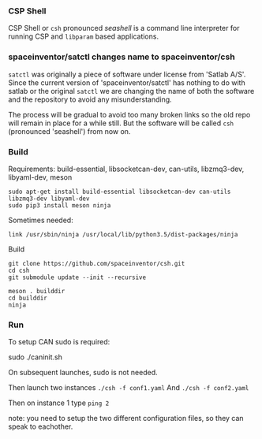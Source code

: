 ### CSP Shell

CSP Shell or `csh` pronounced *seashell* is a command line interpreter for running CSP and `libparam` based applications.

### spaceinventor/satctl changes name to spaceinventor/csh

`satctl` was originally a piece of software under license from 'Satlab A/S'. Since the current
version of 'spaceinventor/satctl' has nothing to do with satlab or the original `satctl`
we are changing the name of both the software and the repository to avoid any misunderstanding.

The process will be gradual to avoid too many broken links so the old repo will remain in place for a while still.
But the software will be called `csh` (pronounced 'seashell') from now on.


### Build

Requirements: build-essential, libsocketcan-dev, can-utils, libzmq3-dev, libyaml-dev, meson

```
sudo apt-get install build-essential libsocketcan-dev can-utils libzmq3-dev libyaml-dev
sudo pip3 install meson ninja
```

Sometimes needed:
```
link /usr/sbin/ninja /usr/local/lib/python3.5/dist-packages/ninja
```

Build
```
git clone https://github.com/spaceinventor/csh.git
cd csh
git submodule update --init --recursive

meson . builddir
cd builddir
ninja
```

### Run

To setup CAN sudo is required:

sudo ./caninit.sh

On subsequent launches, sudo is not needed.

Then launch two instances
`./csh -f conf1.yaml`
And
`./csh -f conf2.yaml`

Then on instance 1 type `ping 2`

note: you need to setup the two different configuration files, so they can speak to eachother.
